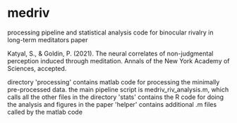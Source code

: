 # medriv
processing pipeline and statistical analysis code for binocular rivalry in long-term meditators paper

Katyal, S., & Goldin, P. (2021). The neural correlates of non-judgmental perception induced through meditation. Annals of the New York Academy of Sciences, accepted.


directory 'processing' contains matlab code for processing the minimally pre-processed data. the main pipeline script is medriv_riv_analysis.m, which calls all the other files in the directory
'stats' contains the R code for doing the analysis and figures in the paper 
'helper' contains additional .m files called by the matlab code
